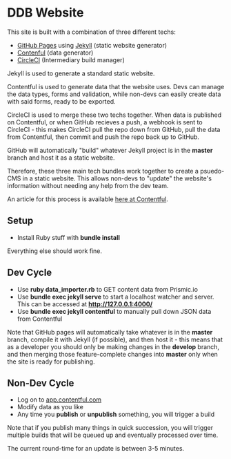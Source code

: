 # DDB Website

This site is built with a combination of three different techs:

- [GitHub Pages](https://pages.github.com/) using [Jekyll](https://jekyllrb.com/) (static website generator)
- [Contenful](https://www.contentful.com/) (data generator)
- [CircleCI](https://circleci.com/) (Intermediary build manager)

Jekyll is used to generate a standard static website.

Contentful is used to generate data that the website uses. Devs can manage the data types, forms and validation, while non-devs can easily create data with said forms, ready to be exported.

CircleCI is used to merge these two techs together. When data is published on Contentful, or when GitHub recieves a push, a webhook is sent to CircleCI - this makes CircleCI pull the repo down from GitHub, pull the data from Contentful, then commit and push the repo back up to GitHub.

GitHub will automatically "build" whatever Jekyll project is in the __master__ branch and host it as a static website.

Therefore, these three main tech bundles work together to create a psuedo-CMS in a static website. This allows non-devs to "update" the website's information without needing any help from the dev team.

An article for this process is available [here at Contentful](https://www.contentful.com/developers/docs/ruby/tutorials/automated-rebuild-and-deploy-with-circleci-and-webhooks/).

## Setup

- Install Ruby stuff with **bundle install**

Everything else should work fine.

## Dev Cycle

- Use **ruby data_importer.rb** to GET content data from Prismic.io
- Use **bundle exec jekyll serve** to start a localhost watcher and server. This can be accessed at **http://127.0.0.1:4000/**
- Use **bundle exec jekyll contentful** to manually pull down JSON data from Contentful

Note that GitHub pages will automatically take whatever is in the **master** branch, compile it with Jekyll (if possible), and then host it - this means that as a developer you should only be making changes in the **develop** branch, and then merging those feature-complete changes into **master** only when the site is ready for publishing.

## Non-Dev Cycle

- Log on to [app.contentful.com](https://app.contentful.com/)
- Modify data as you like
- Any time you **publish** or **unpublish** something, you will trigger a build

Note that if you publish many things in quick succession, you will trigger multiple builds that will be queued up and eventually processed over time.

The current round-time for an update is between 3-5 minutes.
